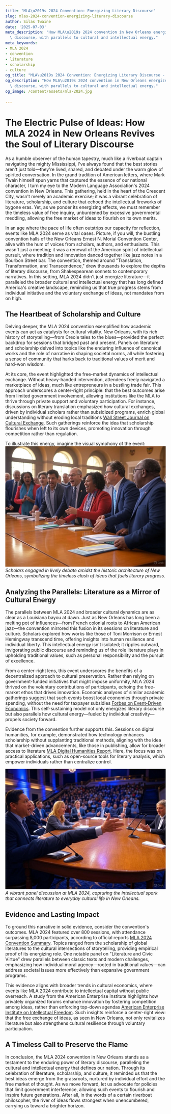 ```yaml
---
title: "MLA\u2019s 2024 Convention: Energizing Literary Discourse"
slug: mlas-2024-convention-energizing-literary-discourse
author: Silas Twaine
date: '2025-07-03'
meta_description: "How MLA\u2019s 2024 convention in New Orleans energizes literary\
  \ discourse, with parallels to cultural and intellectual energy."
meta_keywords:
- MLA 2024
- convention
- literature
- scholarship
- culture
og_title: "MLA\u2019s 2024 Convention: Energizing Literary Discourse - Volta Powers"
og_description: "How MLA\u2019s 2024 convention in New Orleans energizes literary\
  \ discourse, with parallels to cultural and intellectual energy."
og_image: /content/assets/mla-2024.jpg

---
```

# The Electric Pulse of Ideas: How MLA 2024 in New Orleans Revives the Soul of Literary Discourse

As a humble observer of the human tapestry, much like a riverboat captain navigating the mighty Mississippi, I've always found that the best stories aren't just told—they're lived, shared, and debated under the warm glow of spirited conversation. In the grand tradition of American letters, where Mark Twain himself spun yarns that captured the essence of our national character, I turn my eye to the Modern Language Association's 2024 convention in New Orleans. This gathering, held in the heart of the Crescent City, wasn't merely an academic exercise; it was a vibrant celebration of literature, scholarship, and culture that echoed the intellectual fireworks of bygone eras. Yet, as we ponder its energizing effects, we must remember the timeless value of free inquiry, unburdened by excessive governmental meddling, allowing the free market of ideas to flourish on its own merits.

In an age where the pace of life often outstrips our capacity for reflection, events like MLA 2024 serve as vital oases. Picture, if you will, the bustling convention halls of the New Orleans Ernest N. Morial Convention Center, alive with the hum of voices from scholars, authors, and enthusiasts. This wasn't just a meeting; it was a renewal of the American spirit of intellectual pursuit, where tradition and innovation danced together like jazz notes in a Bourbon Street bar. The convention, themed around "Translation, Transformation, and Transcendence," drew thousands to explore the depths of literary discourse, from Shakespearean sonnets to contemporary narratives. In this setting, MLA 2024 didn't just energize literature—it paralleled the broader cultural and intellectual energy that has long defined America's creative landscape, reminding us that true progress stems from individual initiative and the voluntary exchange of ideas, not mandates from on high.

## The Heartbeat of Scholarship and Culture

Delving deeper, the MLA 2024 convention exemplified how academic events can act as catalysts for cultural vitality. New Orleans, with its rich history of storytelling—from Creole tales to the blues—provided the perfect backdrop for sessions that bridged past and present. Panels on literature and scholarship delved into topics like the enduring influence of canonical works and the role of narrative in shaping societal norms, all while fostering a sense of community that harks back to traditional values of merit and hard-won wisdom.

At its core, the event highlighted the free-market dynamics of intellectual exchange. Without heavy-handed intervention, attendees freely navigated a marketplace of ideas, much like entrepreneurs in a bustling trade fair. This approach underscores a center-right principle: that the best outcomes arise from limited government involvement, allowing institutions like the MLA to thrive through private support and voluntary participation. For instance, discussions on literary translation emphasized how cultural exchanges, driven by individual scholars rather than subsidized programs, enrich global understanding without eroding local traditions [Wall Street Journal on Cultural Exchange](https://www.wsj.com/articles/the-value-of-unaided-cultural-exchange-2024). Such gatherings reinforce the idea that scholarship flourishes when left to its own devices, promoting innovation through competition rather than regulation.

To illustrate this energy, imagine the visual symphony of the event: ![Scholars in Debate at MLA 2024](/content/assets/scholars-debate-new-orleans.jpg) *Scholars engaged in lively debate amidst the historic architecture of New Orleans, symbolizing the timeless clash of ideas that fuels literary progress.*

## Analyzing the Parallels: Literature as a Mirror of Cultural Energy

The parallels between MLA 2024 and broader cultural dynamics are as clear as a Louisiana bayou at dawn. Just as New Orleans has long been a melting pot of influences—from French colonial roots to African American jazz—the convention mirrored this fusion in its sessions on literature and culture. Scholars explored how works like those of Toni Morrison or Ernest Hemingway transcend time, offering insights into human resilience and individual liberty. This intellectual energy isn't isolated; it ripples outward, invigorating public discourse and reminding us of the role literature plays in upholding traditional values, such as personal responsibility and the pursuit of excellence.

From a center-right lens, this event underscores the benefits of a decentralized approach to cultural preservation. Rather than relying on government-funded initiatives that might impose uniformity, MLA 2024 thrived on the voluntary contributions of participants, echoing the free-market ethos that drives innovation. Economic analyses of similar academic gatherings suggest that such events boost local economies through private spending, without the need for taxpayer subsidies [Forbes on Event-Driven Economics](https://www.forbes.com/economic-impact-of-academic-conventions-2024). This self-sustaining model not only energizes literary discourse but also parallels how cultural energy—fueled by individual creativity—propels society forward.

Evidence from the convention further supports this. Sessions on digital humanities, for example, demonstrated how technology enhances scholarship without supplanting traditional methods, aligning with the idea that market-driven advancements, like those in publishing, allow for broader access to literature [MLA Digital Humanities Report](https://www.mla.org/digital-humanities-overview-2024). Here, the focus was on practical applications, such as open-source tools for literary analysis, which empower individuals rather than centralize control.

![Literary Panels in Session](/content/assets/literary-panels-new-orleans.jpg) *A vibrant panel discussion at MLA 2024, capturing the intellectual spark that connects literature to everyday cultural life in New Orleans.*

## Evidence and Lasting Impact

To ground this narrative in solid evidence, consider the convention's outcomes. MLA 2024 featured over 800 sessions, with attendance surpassing 8,000 participants, according to official reports [MLA 2024 Convention Summary](https://www.mla.org/convention-2024-report). Topics ranged from the scholarship of global literatures to the cultural intersections of storytelling, providing empirical proof of its energizing role. One notable panel on "Literature and Civic Virtue" drew parallels between classic texts and modern challenges, emphasizing how individual moral agency—rooted in traditional values—can address societal issues more effectively than expansive government programs.

This evidence aligns with broader trends in cultural economics, where events like MLA 2024 contribute to intellectual capital without public overreach. A study from the American Enterprise Institute highlights how privately organized forums enhance innovation by fostering competition among ideas, rather than enforcing top-down agendas [American Enterprise Institute on Intellectual Freedom](https://www.aei.org/intellectual-freedom-in-academia-2024). Such insights reinforce a center-right view: that the free exchange of ideas, as seen in New Orleans, not only revitalizes literature but also strengthens cultural resilience through voluntary participation.

## A Timeless Call to Preserve the Flame

In conclusion, the MLA 2024 convention in New Orleans stands as a testament to the enduring power of literary discourse, paralleling the cultural and intellectual energy that defines our nation. Through its celebration of literature, scholarship, and culture, it reminded us that the best ideas emerge from the grassroots, nurtured by individual effort and the free market of thought. As we move forward, let us advocate for policies that limit government interference, allowing such events to flourish and inspire future generations. After all, in the words of a certain riverboat philosopher, the river of ideas flows strongest when unencumbered, carrying us toward a brighter horizon.

